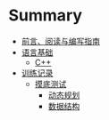 # Summary

- [前言、阅读与编写指南](./index.md)
- [语言基础](./lang/index.md)
    - [C++](./lang/cpp.md)
- [训练记录](./train/index.md)
    - [摸底测试](./train/basic-test/index.md)
        - [动态规划](./train/basic-test/dp.md)  
        - [数据结构](./train/basic-test/ds.md)  
<!--     - [STL](./lang/stl.md) -->
<!--     - [pb_ds](./lang/pb_ds.md) -->
<!-- - [算法基础](./basic/index.md)
    - [前缀和与差分](./basic/prefix-sum.md)
    - [二分](./basic/binary-search.md)
- [面试题](./interview/index.md)
	- [链表](./interview/linkedList/index.md)
		- [基础](./interview/linkedList/easy.md) -->

